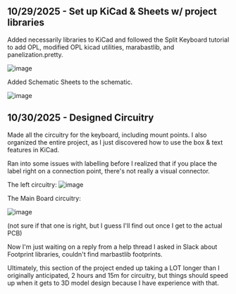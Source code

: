 <!--
  ===================    !!READ THIS NOTICE!!   ====================
  DO NOT edit this file manually. Your changes WILL BE OVERWRITTEN!
  This journal is auto generated and updated by Hack Club Blueprint.
  To edit this file, please edit your journal entries on Blueprint.
  ==================================================================
-->

## 10/29/2025 - Set up KiCad & Sheets w/ project libraries  

Added necessarily libraries to KiCad and followed the Split Keyboard tutorial to add OPL, modified OPL kicad utilities, marabastlib, and panelization.pretty.

![image](https://blueprint.hackclub.com/user-attachments/blobs/proxy/eyJfcmFpbHMiOnsiZGF0YSI6NjYxMiwicHVyIjoiYmxvYl9pZCJ9fQ==--44454e44f8d61eefcfa36a10b1e7f360e969a499/image.png)

Added Schematic Sheets to the schematic.

![image](https://blueprint.hackclub.com/user-attachments/blobs/proxy/eyJfcmFpbHMiOnsiZGF0YSI6NjYxMSwicHVyIjoiYmxvYl9pZCJ9fQ==--18cd7fcc74b7a1bc8390fa7d27cfcdbdc11da29b/image.png)
  

## 10/30/2025 - Designed Circuitry  

Made all the circuitry for the keyboard, including mount points. I also organized the entire project, as I just discovered how to use the box & text features in KiCad.

Ran into some issues with labelling before I realized that if you place the label right on a connection point, there's not really a visual connector.

The left circuitry:
![image](https://blueprint.hackclub.com/user-attachments/blobs/proxy/eyJfcmFpbHMiOnsiZGF0YSI6Njg2NSwicHVyIjoiYmxvYl9pZCJ9fQ==--c69e5c8b5501634a81d634c6e3af5e891812aef5/image.png)

The Main Board circuitry:

![image](https://blueprint.hackclub.com/user-attachments/blobs/proxy/eyJfcmFpbHMiOnsiZGF0YSI6Njg2NiwicHVyIjoiYmxvYl9pZCJ9fQ==--7799b62636b00059b018fb697c6125040be20499/image.png)

(not sure if that one is right, but I guess I'll find out once I get to the actual PCB)

Now I'm just waiting on a reply from a help thread I asked in Slack about Footprint libraries, couldn't find marbastlib footprints.

Ultimately, this section of the project ended up taking a LOT longer than I originally anticipated, 2 hours and 15m for circuitry, but things should speed up when it gets to 3D model design because I have experience with that.  


